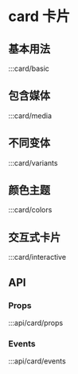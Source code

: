 # card 卡片

## 基本用法

:::card/basic

## 包含媒体

:::card/media

## 不同变体

:::card/variants

## 颜色主题

:::card/colors

## 交互式卡片

:::card/interactive

## API

### Props
:::api/card/props

### Events
:::api/card/events